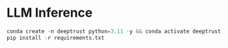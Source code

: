 # LLM Inference

```python
conda create -n deeptrust python=3.11 -y && conda activate deeptrust
pip install -r requirements.txt
```
